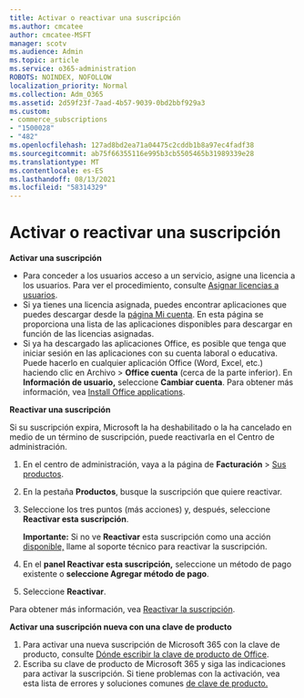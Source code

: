 ```yaml
---
title: Activar o reactivar una suscripción
ms.author: cmcatee
author: cmcatee-MSFT
manager: scotv
ms.audience: Admin
ms.topic: article
ms.service: o365-administration
ROBOTS: NOINDEX, NOFOLLOW
localization_priority: Normal
ms.collection: Adm_O365
ms.assetid: 2d59f23f-7aad-4b57-9039-0bd2bbf929a3
ms.custom:
- commerce_subscriptions
- "1500028"
- "482"
ms.openlocfilehash: 127ad8bd2ea71a04475c2cddb1b8a97ec4fadf38
ms.sourcegitcommit: ab75f66355116e995b3cb5505465b31989339e28
ms.translationtype: MT
ms.contentlocale: es-ES
ms.lasthandoff: 08/13/2021
ms.locfileid: "58314329"
---
```

# <a name="activate-or-reactivate-a-subscription"></a>Activar o reactivar una suscripción

**Activar una suscripción**

- Para conceder a los usuarios acceso a un servicio, asigne una licencia a los usuarios. Para ver el procedimiento, consulte [Asignar licencias a usuarios](https://docs.microsoft.com/microsoft-365/admin/manage/assign-licenses-to-users).
- Si ya tienes una licencia asignada, puedes encontrar aplicaciones que puedes descargar desde la [página Mi cuenta](https://portal.office.com/account/#installs). En esta página se proporciona una lista de las aplicaciones disponibles para descargar en función de las licencias asignadas.
- Si ya ha descargado las aplicaciones Office, es posible que tenga que iniciar sesión en las aplicaciones con su cuenta laboral o educativa. Puede hacerlo en cualquier aplicación Office (Word, Excel, etc.) haciendo clic en Archivo  >  **Office cuenta** (cerca de la parte inferior). En **Información de usuario,** seleccione **Cambiar cuenta**. Para obtener más información, vea [Install Office applications](https://docs.microsoft.com/microsoft-365/admin/setup/install-applications).

**Reactivar una suscripción**

Si su suscripción expira, Microsoft la ha deshabilitado o la ha cancelado en medio de un término de suscripción, puede reactivarla en el Centro de administración.
  
1. En el centro de administración, vaya a la página de **Facturación** > [Sus productos](https://go.microsoft.com/fwlink/p/?linkid=842054).
2. En la pestaña **Productos**, busque la suscripción que quiere reactivar.
3. Seleccione los tres puntos (más acciones) y, después, seleccione **Reactivar esta suscripción**.

    **Importante:** Si no ve **Reactivar** esta suscripción como una acción [disponible,](https://go.microsoft.com/fwlink/p/?linkid=518322) llame al soporte técnico para reactivar la suscripción.

4. En el **panel Reactivar esta suscripción,** seleccione un método de pago existente o **seleccione Agregar método de pago**.
5. Seleccione **Reactivar**.

Para obtener más información, vea [Reactivar la suscripción](https://docs.microsoft.com/microsoft-365/commerce/subscriptions/reactivate-your-subscription).

**Activar una suscripción nueva con una clave de producto**

1. Para activar una nueva suscripción de Microsoft 365 con la clave de producto, consulte [Dónde escribir la clave de producto de Office](https://support.office.com/article/where-to-enter-your-office-product-key-0a82e5ae-739e-4b92-a6f4-2ec780c185db).
2. Escriba su clave de producto de Microsoft 365 y siga las indicaciones para activar la suscripción. Si tiene problemas con la activación, vea esta lista de errores y soluciones comunes [de clave de producto.](https://docs.microsoft.com/microsoft-365/commerce/product-key-errors-and-solutions)